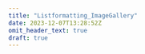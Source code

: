 ```yaml
---
title: "Listformatting_ImageGallery"
date: 2023-12-07T13:28:52Z
omit_header_text: true
draft: true
---
```


